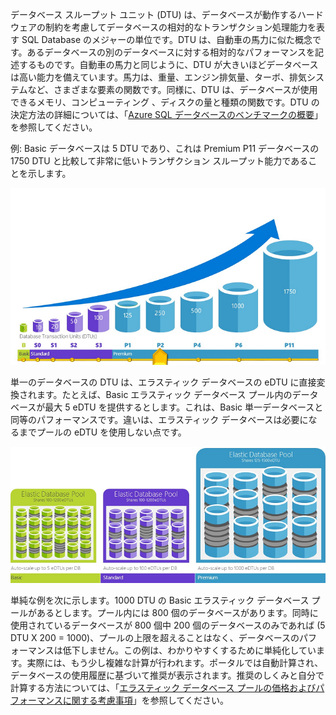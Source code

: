 データベース スループット ユニット (DTU) は、データベースが動作するハードウェアの制約を考慮してデータベースの相対的なトランザクション処理能力を表す SQL Database のメジャーの単位です。DTU は、自動車の馬力に似た概念です。あるデータベースの別のデータベースに対する相対的なパフォーマンスを記述するものです。自動車の馬力と同じように、DTU が大きいほどデータベースは高い能力を備えています。馬力は、重量、エンジン排気量、ターボ、排気システムなど、さまざまな要素の関数です。同様に、DTU は、データベースが使用できるメモリ、コンピューティング 、ディスクの量と種類の関数です。DTU の決定方法の詳細については、「[Azure SQL データベースのベンチマークの概要](https://msdn.microsoft.com/library/azure/dn741327.aspx)」を参照してください。

例: Basic データベースは 5 DTU であり、これは Premium P11 データベースの 1750 DTU と比較して非常に低いトランザクション スループット能力であることを示します。

![階層とレベル別の 1 つのデータベースの DTU](./media/sql-database-understanding-dtus/single_db_dtus.png)

単一のデータベースの DTU は、エラスティック データベースの eDTU に直接変換されます。たとえば、Basic エラスティック データベース プール内のデータベースが最大 5 eDTU を提供するとします。これは、Basic 単一データベースと同等のパフォーマンスです。違いは、エラスティック データベースは必要になるまでプールの eDTU を使用しない点です。

![階層別のエラスティック プール](./media/sql-database-understanding-dtus/sqldb_elastic_pools.png)

単純な例を次に示します。1000 DTU の Basic エラスティック データベース プールがあるとします。プール内には 800 個のデータベースがあります。同時に使用されているデータベースが 800 個中 200 個のデータベースのみであれば (5 DTU X 200 = 1000)、プールの上限を超えることはなく、データベースのパフォーマンスは低下しません。この例は、わかりやすくするために単純化しています。実際には、もう少し複雑な計算が行われます。ポータルでは自動計算され、データベースの使用履歴に基づいて推奨が表示されます。推奨のしくみと自分で計算する方法については、「[エラスティック データベース プールの価格およびパフォーマンスに関する考慮事項](../articles/sql-database/sql-database-elastic-pool-guidance.md)」を参照してください。

<!---HONumber=Oct15_HO3-->